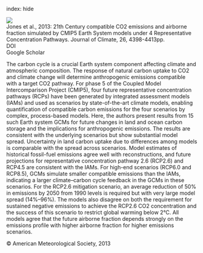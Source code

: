 index: hide

<div class="Citation">
    <div class="Citation-thumb CitationThumb-linked"  data-href="https://doi.org/10.1175/jcli-d-12-00554.1">
      <img src="https://static.claimspace.cloud/climate-study-static/refs/thumbs/6/Jones_et_al_2013-thumb.png" />
    </div>

  <div class="Citation-body">
    <div class="Citation-text">Jones et al., 2013: 21th Century compatible CO2 emissions and airborne fraction simulated by CMIP5 Earth System models under 4 Representative Concentration Pathways. <span class="Article-journal">Journal of Climate, </span><span class="Article-volume">26, </span>4398-4413pp.</div>
    <div class="Citation-links">
      <div class="CitationLink" data-href="https://doi.org/10.1175/jcli-d-12-00554.1">
        <div class="CitationLink-icon CitationLink-Doi"></div>
        <div class="CitationLink-text">DOI</div>
      </div>
      <div class="CitationLink" data-href="https://scholar.google.com/scholar?q=10.1175/jcli-d-12-00554.1">
        <div class="CitationLink-icon CitationLink-Scholar"></div>
        <div class="CitationLink-text">Google Scholar</div>
      </div>
    </div>
  </div>
</div>

The carbon cycle is a crucial Earth system component affecting climate and atmospheric composition. The response of natural carbon uptake to CO2 and climate change will determine anthropogenic emissions compatible with a target CO2 pathway. For phase 5 of the Coupled Model Intercomparison Project (CMIP5), four future representative concentration pathways (RCPs) have been generated by integrated assessment models (IAMs) and used as scenarios by state-of-the-art climate models, enabling quantification of compatible carbon emissions for the four scenarios by complex, process-based models. Here, the authors present results from 15 such Earth system GCMs for future changes in land and ocean carbon storage and the implications for anthropogenic emissions. The results are consistent with the underlying scenarios but show substantial model spread. Uncertainty in land carbon uptake due to differences among models is comparable with the spread across scenarios. Model estimates of historical fossil-fuel emissions agree well with reconstructions, and future projections for representative concentration pathway 2.6 (RCP2.6) and RCP4.5 are consistent with the IAMs. For high-end scenarios (RCP6.0 and RCP8.5), GCMs simulate smaller compatible emissions than the IAMs, indicating a larger climate–carbon cycle feedback in the GCMs in these scenarios. For the RCP2.6 mitigation scenario, an average reduction of 50% in emissions by 2050 from 1990 levels is required but with very large model spread (14%–96%). The models also disagree on both the requirement for sustained negative emissions to achieve the RCP2.6 CO2 concentration and the success of this scenario to restrict global warming below 2°C. All models agree that the future airborne fraction depends strongly on the emissions profile with higher airborne fraction for higher emissions scenarios.

<div class="Citation-copy">
&copy; American Meteorological Society, 2013
</div>